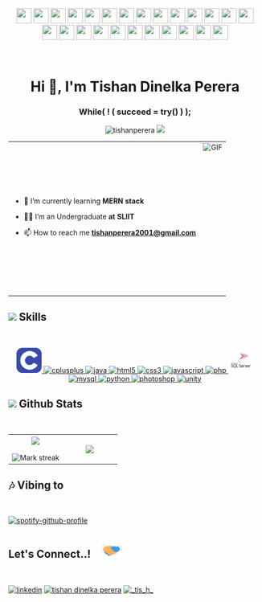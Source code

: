 <div align="center">
  <img src="https://github.com/TishanPerera/TishanPerera/assets/153063309/fe53e2bb-86d9-4846-83cf-8cdf5762d30f" height="30" width="30">
  <img src="https://github.com/TishanPerera/TishanPerera/assets/153063309/fe53e2bb-86d9-4846-83cf-8cdf5762d30f" height="30" width="30">
  <img src="https://github.com/TishanPerera/TishanPerera/assets/153063309/fe53e2bb-86d9-4846-83cf-8cdf5762d30f" height="30" width="30">
  <img src="https://github.com/TishanPerera/TishanPerera/assets/153063309/fe53e2bb-86d9-4846-83cf-8cdf5762d30f" height="30" width="30">
  <img src="https://github.com/TishanPerera/TishanPerera/assets/153063309/fe53e2bb-86d9-4846-83cf-8cdf5762d30f" height="30" width="30">
  <img src="https://github.com/TishanPerera/TishanPerera/assets/153063309/fe53e2bb-86d9-4846-83cf-8cdf5762d30f" height="30" width="30">
  <img src="https://github.com/TishanPerera/TishanPerera/assets/153063309/fe53e2bb-86d9-4846-83cf-8cdf5762d30f" height="30" width="30">
  <img src="https://github.com/TishanPerera/TishanPerera/assets/153063309/fe53e2bb-86d9-4846-83cf-8cdf5762d30f" height="30" width="30">
  <img src="https://github.com/TishanPerera/TishanPerera/assets/153063309/fe53e2bb-86d9-4846-83cf-8cdf5762d30f" height="30" width="30">
  <img src="https://github.com/TishanPerera/TishanPerera/assets/153063309/fe53e2bb-86d9-4846-83cf-8cdf5762d30f" height="30" width="30">
  <img src="https://github.com/TishanPerera/TishanPerera/assets/153063309/fe53e2bb-86d9-4846-83cf-8cdf5762d30f" height="30" width="30">
  <img src="https://github.com/TishanPerera/TishanPerera/assets/153063309/fe53e2bb-86d9-4846-83cf-8cdf5762d30f" height="30" width="30">
  <img src="https://github.com/TishanPerera/TishanPerera/assets/153063309/fe53e2bb-86d9-4846-83cf-8cdf5762d30f" height="30" width="30">
  <img src="https://github.com/TishanPerera/TishanPerera/assets/153063309/fe53e2bb-86d9-4846-83cf-8cdf5762d30f" height="30" width="30">
  <img src="https://github.com/TishanPerera/TishanPerera/assets/153063309/fe53e2bb-86d9-4846-83cf-8cdf5762d30f" height="30" width="30">
  <img src="https://github.com/TishanPerera/TishanPerera/assets/153063309/fe53e2bb-86d9-4846-83cf-8cdf5762d30f" height="30" width="30">
  <img src="https://github.com/TishanPerera/TishanPerera/assets/153063309/fe53e2bb-86d9-4846-83cf-8cdf5762d30f" height="30" width="30">
  <img src="https://github.com/TishanPerera/TishanPerera/assets/153063309/fe53e2bb-86d9-4846-83cf-8cdf5762d30f" height="30" width="30">
  <img src="https://github.com/TishanPerera/TishanPerera/assets/153063309/fe53e2bb-86d9-4846-83cf-8cdf5762d30f" height="30" width="30">
  <img src="https://github.com/TishanPerera/TishanPerera/assets/153063309/fe53e2bb-86d9-4846-83cf-8cdf5762d30f" height="30" width="30">
  <img src="https://github.com/TishanPerera/TishanPerera/assets/153063309/fe53e2bb-86d9-4846-83cf-8cdf5762d30f" height="30" width="30">
  <img src="https://github.com/TishanPerera/TishanPerera/assets/153063309/fe53e2bb-86d9-4846-83cf-8cdf5762d30f" height="30" width="30">
  <img src="https://github.com/TishanPerera/TishanPerera/assets/153063309/fe53e2bb-86d9-4846-83cf-8cdf5762d30f" height="30" width="30">
  <img src="https://github.com/TishanPerera/TishanPerera/assets/153063309/fe53e2bb-86d9-4846-83cf-8cdf5762d30f" height="30" width="30">
  <img src="https://github.com/TishanPerera/TishanPerera/assets/153063309/fe53e2bb-86d9-4846-83cf-8cdf5762d30f" height="30" width="30">
      
</div>

   <br>
   <br>
          
<h1 align="center">Hi 👋, I'm Tishan Dinelka Perera</h1>
<h3 align="center">While( ! ( succeed = try() ) );</h3


<div><p align="center"> <img src="https://komarev.com/ghpvc/?username=tishanperera&label=Profile%20views&color=0e75b6&style=flat" alt="tishanperera" /> <img src="https://img.shields.io/badge/Lives-Sri%20Lanka-success" /></p></div>

<table align="center">
<tr>
<td align="left">


  
- 🌱 I’m currently learning **MERN stack**

- 🧑‍🎓 I’m an Undergraduate **at SLIIT**

- 📫 How to reach me **tishanperera2001@gmail.com**

</td>
<td>
  <img align="right" alt="GIF" height="300px" src="https://github.com/TishanPerera/TishanPerera/assets/153063309/be766320-cf00-4c51-a06e-f78727fb0198" />

</td>
 </tr>
</table> 


## <img src="https://media2.giphy.com/media/QssGEmpkyEOhBCb7e1/giphy.gif?cid=ecf05e47a0n3gi1bfqntqmob8g9aid1oyj2wr3ds3mg700bl&rid=giphy.gif" width ="25"><b> Skills</b>
<br>
<p align="center"> 
  <a href="https://www.cprogramming.com/" target="_blank" rel="noreferrer"> <img src="https://github.com/tandpfun/skill-icons/raw/main/icons/C.svg" alt="c" width="50" height="50"/> </a>
  <a href="https://www.w3schools.com/cpp/" target="_blank" rel="noreferrer"> <img src="https://raw.githubusercontent.com/Scar1109/skill-icons/59059d9d1a2c092696dc66e00931cc1181a4ce1f/icons/CPP.svg" alt="cplusplus" width="50" height="50"/> </a>
  <a href="https://www.java.com" target="_blank" rel="noreferrer"> <img src="https://raw.githubusercontent.com/Scar1109/skill-icons/59059d9d1a2c092696dc66e00931cc1181a4ce1f/icons/Java-Light.svg" alt="java" width="50" height="50"/> </a>
  <a href="https://www.w3.org/html/" target="_blank" rel="noreferrer"> <img src="https://raw.githubusercontent.com/Scar1109/skill-icons/59059d9d1a2c092696dc66e00931cc1181a4ce1f/icons/HTML.svg" alt="html5" width="50" height="50"/> </a>
  <a href="https://www.w3schools.com/css/" target="_blank" rel="noreferrer"> <img src="https://raw.githubusercontent.com/Scar1109/skill-icons/59059d9d1a2c092696dc66e00931cc1181a4ce1f/icons/CSS.svg" alt="css3" width="50" height="50"/> </a>
  <a href="https://developer.mozilla.org/en-US/docs/Web/JavaScript" target="_blank" rel="noreferrer"> <img src="https://raw.githubusercontent.com/Scar1109/skill-icons/59059d9d1a2c092696dc66e00931cc1181a4ce1f/icons/JavaScript.svg" alt="javascript" width="50" height="50"/> </a>
  <a href="https://www.php.net" target="_blank" rel="noreferrer"> <img src="https://raw.githubusercontent.com/Scar1109/skill-icons/59059d9d1a2c092696dc66e00931cc1181a4ce1f/icons/PHP-Light.svg" alt="php" width="50" height="50"/> </a>
  <a href="https://www.microsoft.com/en-us/sql-server" target="_blank" rel="noreferrer"> <img src="https://github.com/Scar1109/skill-icons/raw/Scar1109/icons/microsoftSQL.svg" alt="mssql" width="50" height="50"/> </a> 
  <a href="https://www.mysql.com/" target="_blank" rel="noreferrer"> <img src="https://raw.githubusercontent.com/Scar1109/skill-icons/59059d9d1a2c092696dc66e00931cc1181a4ce1f/icons/MySQL-Light.svg" alt="mysql" width="50" height="50"/> </a>
  <a href="https://www.python.org" target="_blank" rel="noreferrer"> <img src="https://raw.githubusercontent.com/Scar1109/skill-icons/59059d9d1a2c092696dc66e00931cc1181a4ce1f/icons/Python-Light.svg" alt="python" width="50" height="50"/> </a>
 <a href="https://www.photoshop.com/en" target="_blank" rel="noreferrer"> <img src="https://raw.githubusercontent.com/Scar1109/skill-icons/59059d9d1a2c092696dc66e00931cc1181a4ce1f/icons/Photoshop.svg" alt="photoshop" width="50" height="50"/> </a>
<a href="https://unity.com/" target="_blank" rel="noreferrer"> <img src="https://raw.githubusercontent.com/Scar1109/skill-icons/59059d9d1a2c092696dc66e00931cc1181a4ce1f/icons/Unity-Light.svg" alt="unity" width="50" height="50"/> </a>
  
</p>


## <img src="https://media.giphy.com/media/iY8CRBdQXODJSCERIr/giphy.gif" width="35"><b> Github Stats </b>
<br>


<table align="center">
<tr border="none">
<td width="50%" align="center">

  
  <img  align="center"  src="https://github-readme-stats.vercel.app/api?username=tishanperera&theme=dark&show_icons=true&count_private=true" />
  <br></br>
  <img  title="🔥 Get streak stats for your profile at git.io/streak-stats" alt="Mark streak" src="https://github-readme-streak-stats.herokuapp.com/?user=tishanperera&theme=dark&hide_border=false" /> 
</td>

<td width="50%" align="center">

  <img  align="center"  src="https://github-readme-stats.anuraghazra1.vercel.app/api/top-langs/?username=tishanperera&theme=dark&hide_border=false&no-bg=true&no-frame=true&langs_count=10"/>
  
  </td>
</tr>
</table>

## 🎶 <b> Vibing to </b>
<br>

[![spotify-github-profile](https://spotify-github-profile.vercel.app/api/view?uid=31ulxw6yapjz6cwhv2jspmzo6yn4&cover_image=true&theme=default&show_offline=true&background_color=000000&interchange=true&bar_color=53b14f&bar_color_cover=true)](https://github.com/kittinan/spotify-github-profile)


## <b> Let's Connect..!</b><img src="https://github.com/0xAbdulKhalid/0xAbdulKhalid/raw/main/assets/mdImages/handshake.gif" width ="80">
<br>

<p align="left">
  
<a href="https://www.linkedin.com/in/tishan-perera-1078142a3/" target="blank"><img align="center" src="https://user-images.githubusercontent.com/88904952/234979284-68c11d7f-1acc-4f0c-ac78-044e1037d7b0.png" alt="linkedin" height="40" width="40" /></a>
<a href="https://www.facebook.com/profile.php?id=100082191501862" target="blank"><img align="center" src="https://raw.githubusercontent.com/rahuldkjain/github-profile-readme-generator/master/src/images/icons/Social/facebook.svg" alt="tishan dinelka perera" height="40" width="40" /></a>
<a href="https://instagram.com/_tis_h_" target="blank"><img align="center" src="https://raw.githubusercontent.com/rahuldkjain/github-profile-readme-generator/master/src/images/icons/Social/instagram.svg" alt="_tis_h_" height="40" width="40" /></a>

 
</p>

